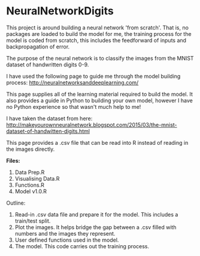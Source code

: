 # NeuralNetworkDigits
This project is around building a neural network 'from scratch'. That is, no packages are loaded to build the model for me, the training process for the model is coded from scratch, this includes the feedforward of inputs and backpropagation of error. 

The purpose of the neural network is to classify the images from the MNIST dataset of handwritten digits 0-9.

I have used the following page to guide me through the model building process:
http://neuralnetworksanddeeplearning.com/

This page supplies all of the learning material required to build the model. It also provides a guide in Python to building your own model, however I have no Python experience so that wasn't much help to me!

I have taken the dataset from here:
http://makeyourownneuralnetwork.blogspot.com/2015/03/the-mnist-dataset-of-handwitten-digits.html

This page provides a .csv file that can be read into R instead of reading in the images directly.

**Files:**
1. Data Prep.R
2. Visualising Data.R
3. Functions.R
4. Model v1.0.R

Outline:
1. Read-in .csv data file and prepare it for the model. This includes a train/test split.
2. Plot the images. It helps bridge the gap between a .csv filled with numbers and the images they represent.
3. User defined functions used in the model.
4. The model. This code carries out the training process.

